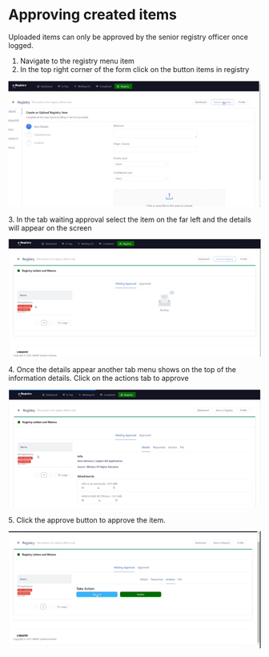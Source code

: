 # Approving created items

Uploaded items can only be approved by the senior registry officer once logged.

1. Navigate to the registry menu item
2. In the top right corner of the form click on the button items in registry

![select items in registry](<../../.gitbook/assets/open item in registry (1).png>)

3\. In the tab waiting approval select the item on the far left and the details will appear on the screen

![Select an item for approval](<../../.gitbook/assets/select item in registry.png>)

4\. Once the details appear another tab menu shows on the top of the information details. Click on the actions tab to approve

![view item details](<../../.gitbook/assets/item details.png>)

5\. Click the approve button to approve the item.

![Approve an item](<../../.gitbook/assets/approve item in registry (1).png>)
